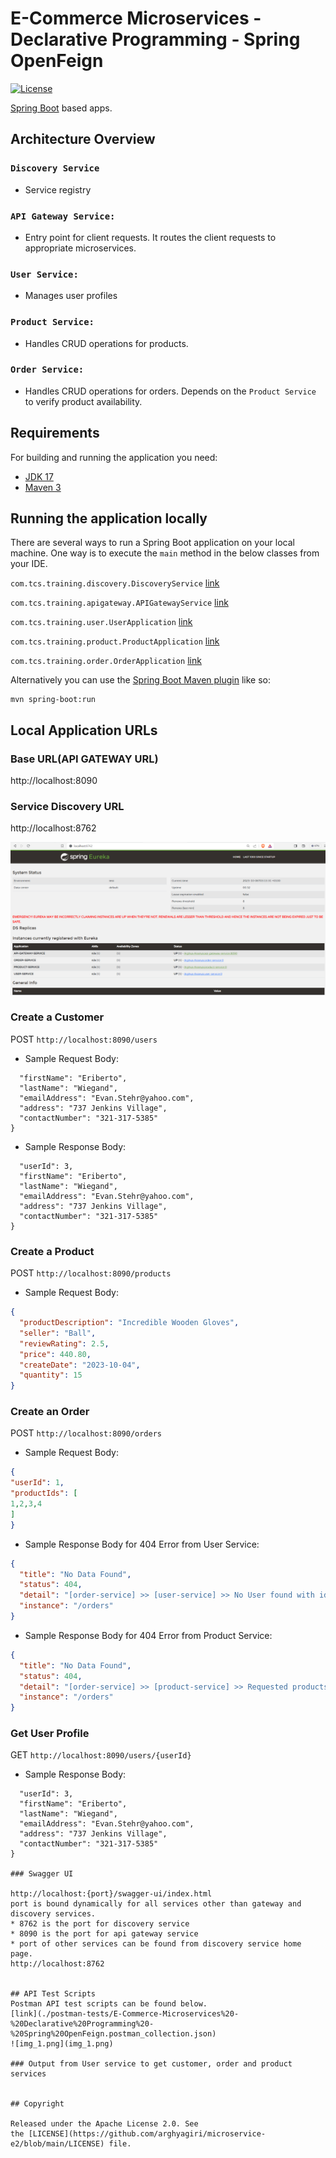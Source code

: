 # E-Commerce Microservices - Declarative Programming - Spring OpenFeign

[![License](http://img.shields.io/:license-apache-blue.svg)](http://www.apache.org/licenses/LICENSE-2.0.html)

[Spring Boot](http://projects.spring.io/spring-boot/) based apps.

## Architecture Overview
### ```Discovery Service```
* Service registry
### ```API Gateway Service: ```
* Entry point for client requests. It routes the client requests to appropriate microservices.
### ```User Service: ```
* Manages user profiles
### ```Product Service: ```
* Handles CRUD operations for products.
### ```Order Service: ```
* Handles CRUD operations for orders. Depends on the ```Product Service``` to verify product availability.

## Requirements

For building and running the application you need:

- [JDK 17](https://www.oracle.com/java/technologies/javase/jdk17-archive-downloads.html)
- [Maven 3](https://maven.apache.org)

## Running the application locally

There are several ways to run a Spring Boot application on your local machine. One way is to execute the `main` method
in the below classes from your IDE.

`com.tcs.training.discovery.DiscoveryService`
[link](./discovery-service/src/main/java/com/tcs/training/discovery/DiscoveryService.java)

`com.tcs.training.apigateway.APIGatewayService`
[link](./api-gateway-service/src/main/java/com/tcs/training/apigateway/APIGatewayService.java)

`com.tcs.training.user.UserApplication`
[link](./user-service/src/main/java/com/tcs/training/user/UserApplication.java)

`com.tcs.training.product.ProductApplication`
[link](./product-service/src/main/java/com/tcs/training/product/ProductApplication.java)

`com.tcs.training.order.OrderApplication`
[link](./order-service/src/main/java/com/tcs/training/order/OrderApplication.java)

Alternatively you can use
the [Spring Boot Maven plugin](https://docs.spring.io/spring-boot/docs/current/reference/html/build-tool-plugins-maven-plugin.html)
like so:

```shell
mvn spring-boot:run
```

## Local Application URLs

### Base URL(API GATEWAY URL)

http://localhost:8090

### Service Discovery URL

http://localhost:8762

![img.png](img.png)

### Create a Customer
POST ```http://localhost:8090/users```
* Sample Request Body:
```json{
  "firstName": "Eriberto",
  "lastName": "Wiegand",
  "emailAddress": "Evan.Stehr@yahoo.com",
  "address": "737 Jenkins Village",
  "contactNumber": "321-317-5385"
}
```

* Sample Response Body:
```json{
  "userId": 3,
  "firstName": "Eriberto",
  "lastName": "Wiegand",
  "emailAddress": "Evan.Stehr@yahoo.com",
  "address": "737 Jenkins Village",
  "contactNumber": "321-317-5385"
}
```
### Create a Product
POST ```http://localhost:8090/products```
* Sample Request Body:
```json
{
  "productDescription": "Incredible Wooden Gloves",
  "seller": "Ball",
  "reviewRating": 2.5,
  "price": 440.80,
  "createDate": "2023-10-04",
  "quantity": 15
}
```

### Create an Order
POST ```http://localhost:8090/orders```
* Sample Request Body:
```json
{
"userId": 1,
"productIds": [
1,2,3,4
]
}
```

* Sample Response Body for 404 Error from User Service:
```json
{
  "title": "No Data Found",
  "status": 404,
  "detail": "[order-service] >> [user-service] >> No User found with id : 10000000",
  "instance": "/orders"
}
```

* Sample Response Body for 404 Error from Product Service:
```json
{
  "title": "No Data Found",
  "status": 404,
  "detail": "[order-service] >> [product-service] >> Requested products not available.",
  "instance": "/orders"
}
```

### Get User Profile
GET ```http://localhost:8090/users/{userId}```

* Sample Response Body:
```json{
  "userId": 3,
  "firstName": "Eriberto",
  "lastName": "Wiegand",
  "emailAddress": "Evan.Stehr@yahoo.com",
  "address": "737 Jenkins Village",
  "contactNumber": "321-317-5385"
}

### Swagger UI

http://localhost:{port}/swagger-ui/index.html
port is bound dynamically for all services other than gateway and discovery services.
* 8762 is the port for discovery service
* 8090 is the port for api gateway service
* port of other services can be found from discovery service home page.
http://localhost:8762


## API Test Scripts
Postman API test scripts can be found below.
[link](./postman-tests/E-Commerce-Microservices%20-%20Declarative%20Programming%20-%20Spring%20OpenFeign.postman_collection.json)
![img_1.png](img_1.png)

### Output from User service to get customer, order and product services


## Copyright

Released under the Apache License 2.0. See
the [LICENSE](https://github.com/arghyagiri/microservice-e2/blob/main/LICENSE) file.
